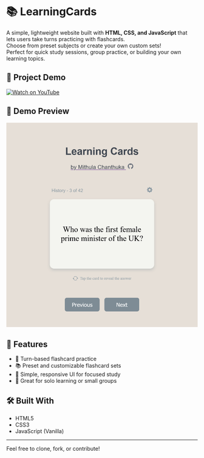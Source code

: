 # 📚 LearningCards

A simple, lightweight website built with **HTML, CSS, and JavaScript** that lets users take turns practicing with flashcards.  
Choose from preset subjects or create your own custom sets!  
Perfect for quick study sessions, group practice, or building your own learning topics.

## 🎥 Project Demo

[![Watch on YouTube](https://img.shields.io/badge/Watch%20Demo-YouTube-red?logo=youtube&style=for-the-badge)](https://youtu.be/Vm1sjeTmy4U)

## 📸 Demo Preview

<img src="./LearningCards-img-1.png" alt="LearningCards Preview" width="800"/>




## 🚀 Features

- 🔁 Turn-based flashcard practice
- 📚 Preset and customizable flashcard sets
- 🎯 Simple, responsive UI for focused study
- 🧠 Great for solo learning or small groups

## 🛠️ Built With

- HTML5
- CSS3
- JavaScript (Vanilla)

---

Feel free to clone, fork, or contribute!
